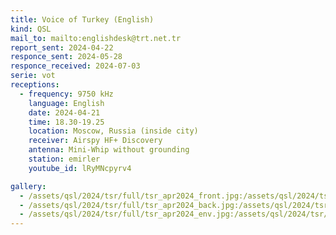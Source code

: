 ```yaml
---
title: Voice of Turkey (English)
kind: QSL
mail_to: mailto:englishdesk@trt.net.tr
report_sent: 2024-04-22
responce_sent: 2024-05-28
responce_received: 2024-07-03
serie: vot
receptions:
  - frequency: 9750 kHz
    language: English
    date: 2024-04-21
    time: 18.30-19.25
    location: Moscow, Russia (inside city)
    receiver: Airspy HF+ Discovery
    antenna: Mini-Whip without grounding
    station: emirler
    youtube_id: lRyMNcpyrv4

gallery:
  - /assets/qsl/2024/tsr/full/tsr_apr2024_front.jpg:/assets/qsl/2024/tsr/small/tsr_apr2024_front.jpg
  - /assets/qsl/2024/tsr/full/tsr_apr2024_back.jpg:/assets/qsl/2024/tsr/small/tsr_apr2024_back.jpg
  - /assets/qsl/2024/tsr/full/tsr_apr2024_env.jpg:/assets/qsl/2024/tsr/small/tsr_apr2024_env.jpg
---
```


